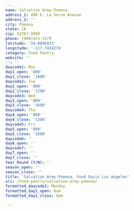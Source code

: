 ```yaml
---
name: Salvation Army-Pomona
address_1: 490 E. La Verne Anenue
address_2: ''
city: Pomona
state: CA
zip: 91767-2800
phone: (909)623-1579
latitude: '34.0806833'
longitude: '-117.7434276'
category: Food Pantry
website: ''
'': ''
daycode1: Mon
day1_open: '800'
day1_close: '1600'
daycode2: Tue
day2_open: '800'
day2_close: '1200'
daycode3: Wed
day3_open: '800'
day3_close: '1600'
daycode4: Thu
day4_open: '800'
day4_close: '1200'
daycode5: Fri
day5_open: '800'
day5_close: '1600'
daycode6: ''
day6_open: ''
daycode7: ''
day7_open: ''
day7_close: ''
Year_Round (Y/N): ''
season_open: ''
season_close: ''
title: 'Salvation Army-Pomona, Food Oasis Los Angeles'
uri: /food-pantry/salvation-army-pomona/
formatted_daycode1: Monday
formatted_day1_open: 8am
formatted_day1_close: 4pm

---
```

